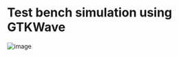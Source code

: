 # Test bench simulation using GTKWave



![image](https://user-images.githubusercontent.com/52580367/153732463-8b541611-b36b-4c61-8e3c-18a2664141e9.png)


